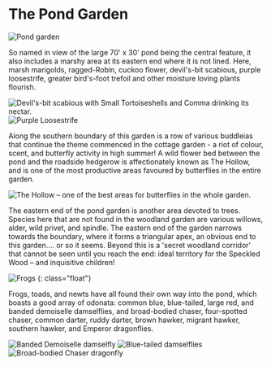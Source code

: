 The Pond Garden
===============

![Pond garden](/asset/photo/pond%20garden.jpg)

So named in view of the large 70' x 30' pond being the central feature, it also includes a marshy area at its eastern end where it is not lined. Here, marsh marigolds, ragged-Robin, cuckoo flower, devil's-bit scabious, purple loosestrife, greater bird's-foot trefoil and other moisture loving plants flourish.

![Devil's-bit scabious with Small Tortoiseshells and Comma drinking its nectar.](/asset/photo/devils-bit%20scabious.jpg) ![Purple Loosestrife](/asset/photo/Purple%20loosestrife.jpg)

Along the southern boundary of this garden is a row of various buddleias that continue the theme commenced in the cottage garden - a riot of colour, scent, and butterfly activity in high summer! A wild flower bed between the pond and the roadside hedgerow is affectionately known as The Hollow, and is one of the most productive areas favoured by butterflies in the entire garden. 

![The Hollow – one of the best areas for butterflies in the whole garden.](/asset/photo/The%20Hollow.jpg)

The eastern end of the pond garden is another area devoted to trees. Species here that are not found in the woodland garden are various willows, alder, wild privet, and spindle. The eastern end of the garden narrows towards the boundary, where it forms a triangular apex, an obvious end to this garden.... or so it seems. Beyond this is a 'secret woodland corridor' that cannot be seen until you reach the end: ideal territory for the Speckled Wood – and inquisitive children!

![Frogs](/asset/photo/frogs.jpg)
{: class="float"}

Frogs, toads, and newts have all found their own way into the pond, which boasts a good array of odonata: common blue, blue-tailed, large red, and banded demoiselle damselflies, and broad-bodied chaser, four-spotted chaser, common darter, ruddy darter, brown hawker, migrant hawker, southern hawker, and Emperor dragonflies.

![Banded Demoiselle damselfly](/asset/photo/Banded%20demoiselle.jpg) ![Blue-tailed damselflies](/asset/photo/Blue-tailed%20damselflies.jpg) ![Broad-bodied Chaser dragonfly](/asset/photo/Broad-bodied%20Chaser.jpg)
